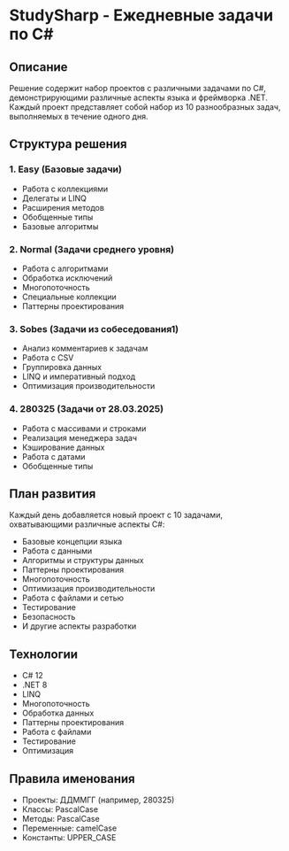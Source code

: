 # StudySharp - Ежедневные задачи по C#

## Описание
Решение содержит набор проектов с различными задачами по C#, демонстрирующими различные аспекты языка и фреймворка .NET. Каждый проект представляет собой набор из 10 разнообразных задач, выполняемых в течение одного дня.

## Структура решения

### 1. Easy (Базовые задачи)
- Работа с коллекциями
- Делегаты и LINQ
- Расширения методов
- Обобщенные типы
- Базовые алгоритмы

### 2. Normal (Задачи среднего уровня)
- Работа с алгоритмами
- Обработка исключений
- Многопоточность
- Специальные коллекции
- Паттерны проектирования

### 3. Sobes (Задачи из собеседования1)
- Анализ комментариев к задачам
- Работа с CSV
- Группировка данных
- LINQ и императивный подход
- Оптимизация производительности

### 4. 280325 (Задачи от 28.03.2025)
- Работа с массивами и строками
- Реализация менеджера задач
- Кэширование данных
- Работа с датами
- Обобщенные типы

## План развития
Каждый день добавляется новый проект с 10 задачами, охватывающими различные аспекты C#:
- Базовые концепции языка
- Работа с данными
- Алгоритмы и структуры данных
- Паттерны проектирования
- Многопоточность
- Оптимизация производительности
- Работа с файлами и сетью
- Тестирование
- Безопасность
- И другие аспекты разработки

## Технологии
- C# 12
- .NET 8
- LINQ
- Многопоточность
- Обработка данных
- Паттерны проектирования
- Работа с файлами
- Тестирование
- Оптимизация

## Правила именования
- Проекты: ДДММГГ (например, 280325)
- Классы: PascalCase
- Методы: PascalCase
- Переменные: camelCase
- Константы: UPPER_CASE 
